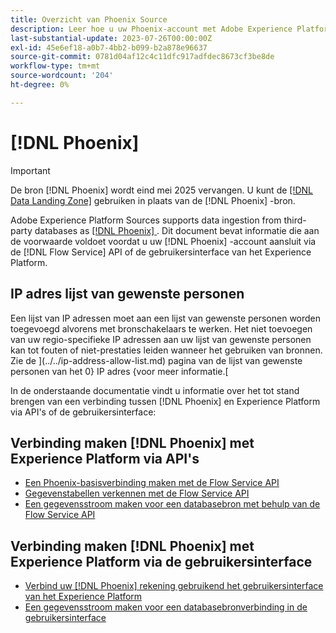 ```yaml
---
title: Overzicht van Phoenix Source
description: Leer hoe u uw Phoenix-account met Adobe Experience Platform kunt verbinden via API's of de gebruikersinterface.
last-substantial-update: 2023-07-26T00:00:00Z
exl-id: 45e6ef18-a0b7-4bb2-b099-b2a878e96637
source-git-commit: 0781d04af12c4c11dfc917adfdec8673cf3be8de
workflow-type: tm+mt
source-wordcount: '204'
ht-degree: 0%

---
```


# [!DNL Phoenix]

>[!IMPORTANT]
>
>De bron [!DNL Phoenix] wordt eind mei 2025 vervangen. U kunt de [[!DNL Data Landing Zone]](../cloud-storage/data-landing-zone.md) gebruiken in plaats van de [!DNL Phoenix] -bron.

Adobe Experience Platform Sources supports data ingestion from third-party databases as [[!DNL Phoenix] ](https://phoenix.apache.org/index.html) . Dit document bevat informatie die aan de voorwaarde voldoet voordat u uw [!DNL Phoenix] -account aansluit via de [!DNL Flow Service] API of de gebruikersinterface van het Experience Platform.

## IP adres lijst van gewenste personen

Een lijst van IP adressen moet aan een lijst van gewenste personen worden toegevoegd alvorens met bronschakelaars te werken. Het niet toevoegen van uw regio-specifieke IP adressen aan uw lijst van gewenste personen kan tot fouten of niet-prestaties leiden wanneer het gebruiken van bronnen. Zie de ](../../ip-address-allow-list.md) pagina van de lijst van gewenste personen van het 0} IP adres {voor meer informatie.[

In de onderstaande documentatie vindt u informatie over het tot stand brengen van een verbinding tussen [!DNL Phoenix] en Experience Platform via API&#39;s of de gebruikersinterface:

## Verbinding maken [!DNL Phoenix] met Experience Platform via API&#39;s

* [Een Phoenix-basisverbinding maken met de Flow Service API](../../tutorials/api/create/databases/phoenix.md)
* [Gegevenstabellen verkennen met de Flow Service API](../../tutorials/api/explore/tabular.md)
* [Een gegevensstroom maken voor een databasebron met behulp van de Flow Service API](../../tutorials/api/collect/database-nosql.md)

## Verbinding maken [!DNL Phoenix] met Experience Platform via de gebruikersinterface

* [Verbind uw  [!DNL Phoenix]  rekening gebruikend het gebruikersinterface van het Experience Platform](../../tutorials/ui/create/databases/phoenix.md)
* [Een gegevensstroom maken voor een databasebronverbinding in de gebruikersinterface](../../tutorials/ui/dataflow/databases.md)
